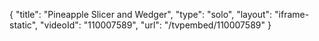 {
    "title": "Pineapple Slicer and Wedger",
    "type": "solo",
    "layout": "iframe-static",
    "videoId": "110007589",
    "url": "\/tvpembed\/110007589"
}